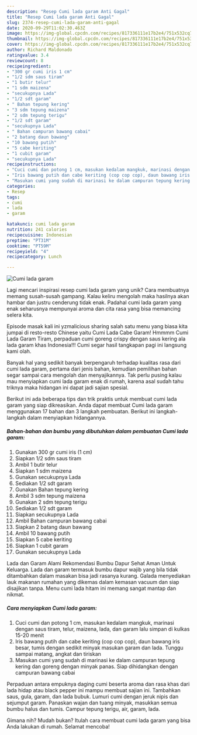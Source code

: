 ```yaml
---
description: "Resep Cumi lada garam Anti Gagal"
title: "Resep Cumi lada garam Anti Gagal"
slug: 2374-resep-cumi-lada-garam-anti-gagal
date: 2020-09-29T11:02:30.463Z
image: https://img-global.cpcdn.com/recipes/817336111e17b2e4/751x532cq70/cumi-lada-garam-foto-resep-utama.jpg
thumbnail: https://img-global.cpcdn.com/recipes/817336111e17b2e4/751x532cq70/cumi-lada-garam-foto-resep-utama.jpg
cover: https://img-global.cpcdn.com/recipes/817336111e17b2e4/751x532cq70/cumi-lada-garam-foto-resep-utama.jpg
author: Richard Maldonado
ratingvalue: 3.4
reviewcount: 8
recipeingredient:
- "300 gr cumi iris 1 cm"
- "1/2 sdm saus tiram"
- "1 butir telur"
- "1 sdm maizena"
- "secukupnya Lada"
- "1/2 sdt garam"
- " Bahan tepung kering"
- "3 sdm tepung maizena"
- "2 sdm tepung terigu"
- "1/2 sdt garam"
- "secukupnya Lada"
- " Bahan campuran bawang cabai"
- "2 batang daun bawang"
- "10 bawang putih"
- "5 cabe keriting"
- "1 cubit garam"
- "secukupnya Lada"
recipeinstructions:
- "Cuci cumi dan potong 1 cm, masukan kedalam mangkuk, marinasi dengan saus tiram, telur, maizena, lada, dan garam lalu simpan di kulkas 15-20 menit"
- "Iris bawang putih dan cabe keriting (cop cop cop), daun bawang iris besar, tumis dengan sedikit minyak masukan garam dan lada. Tunggu sampai matang, angkat dan tiriskan"
- "Masukan cumi yang sudah di marinasi ke dalam campuran tepung kering dan goreng dengan minyak panas. Siap dihidangkan dengan campuran bawang cabai"
categories:
- Resep
tags:
- cumi
- lada
- garam

katakunci: cumi lada garam 
nutrition: 241 calories
recipecuisine: Indonesian
preptime: "PT31M"
cooktime: "PT59M"
recipeyield: "4"
recipecategory: Lunch

---
```



![Cumi lada garam](https://img-global.cpcdn.com/recipes/817336111e17b2e4/751x532cq70/cumi-lada-garam-foto-resep-utama.jpg)

Lagi mencari inspirasi resep cumi lada garam yang unik? Cara membuatnya memang susah-susah gampang. Kalau keliru mengolah maka hasilnya akan hambar dan justru cenderung tidak enak. Padahal cumi lada garam yang enak seharusnya mempunyai aroma dan cita rasa yang bisa memancing selera kita.

Episode masak kali ini yzmalicious sharing salah satu menu yang biasa kita jumpai di resto-resto Chinese yaitu Cumi Lada Cabe Garam! Hmmmm Cumi Lada Garam Tiram, perpaduan cumi goreng crispy dengan saus kering ala lada garam khas Indonesia!!! Cumi segar hasil tangkapan pagi ini langsung kami olah.

Banyak hal yang sedikit banyak berpengaruh terhadap kualitas rasa dari cumi lada garam, pertama dari jenis bahan, kemudian pemilihan bahan segar sampai cara mengolah dan menyajikannya. Tak perlu pusing kalau mau menyiapkan cumi lada garam enak di rumah, karena asal sudah tahu triknya maka hidangan ini dapat jadi sajian spesial.


Berikut ini ada beberapa tips dan trik praktis untuk membuat cumi lada garam yang siap dikreasikan. Anda dapat membuat Cumi lada garam menggunakan 17 bahan dan 3 langkah pembuatan. Berikut ini langkah-langkah dalam menyiapkan hidangannya.

<!--inarticleads1-->

##### Bahan-bahan dan bumbu yang dibutuhkan dalam pembuatan Cumi lada garam:

1. Gunakan 300 gr cumi iris (1 cm)
1. Siapkan 1/2 sdm saus tiram
1. Ambil 1 butir telur
1. Siapkan 1 sdm maizena
1. Gunakan secukupnya Lada
1. Sediakan 1/2 sdt garam
1. Gunakan  Bahan tepung kering
1. Ambil 3 sdm tepung maizena
1. Gunakan 2 sdm tepung terigu
1. Sediakan 1/2 sdt garam
1. Siapkan secukupnya Lada
1. Ambil  Bahan campuran bawang cabai
1. Siapkan 2 batang daun bawang
1. Ambil 10 bawang putih
1. Siapkan 5 cabe keriting
1. Siapkan 1 cubit garam
1. Gunakan secukupnya Lada


Lada dan Garam Alami Rekomendasi Bumbu Dapur Sehat Aman Untuk Keluarga. Lada dan garam termasuk bumbu dapur wajib yang bila tidak ditambahkan dalam masakan bisa jadi rasanya kurang. Galada menyediakan lauk makanan rumahan yang dikemas dalam kemasan vacuum dan siap disajikan tanpa. Menu cumi lada hitam ini memang sangat mantap dan nikmat. 

<!--inarticleads2-->

##### Cara menyiapkan Cumi lada garam:

1. Cuci cumi dan potong 1 cm, masukan kedalam mangkuk, marinasi dengan saus tiram, telur, maizena, lada, dan garam lalu simpan di kulkas 15-20 menit
1. Iris bawang putih dan cabe keriting (cop cop cop), daun bawang iris besar, tumis dengan sedikit minyak masukan garam dan lada. Tunggu sampai matang, angkat dan tiriskan
1. Masukan cumi yang sudah di marinasi ke dalam campuran tepung kering dan goreng dengan minyak panas. Siap dihidangkan dengan campuran bawang cabai


Perpaduan antara empuknya daging cumi beserta aroma dan rasa khas dari lada hidap atau black pepper ini mampu membuat sajian ini. Tambahkan saus, gula, garam, dan lada bubuk. Lumuri cumi dengan jeruk nipis dan sejumput garam. Panaskan wajan dan tuang minyak, masukkan semua bumbu halus dan tumis. Campur tepung terigu, air, garam, lada. 

Gimana nih? Mudah bukan? Itulah cara membuat cumi lada garam yang bisa Anda lakukan di rumah. Selamat mencoba!
